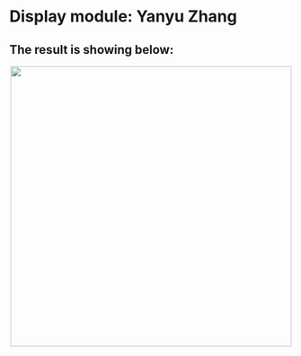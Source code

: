 # Display module: Yanyu Zhang
## The result is showing below:
<p align="middle">
  <img src= "https://github.com/BUEC500C1/health-monitor-healthmonitorfive/blob/Yanyu-Zhang/health_monitor.png" width= 500>
</p>
